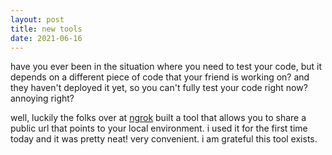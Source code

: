 ```yaml
---
layout: post
title: new tools
date: 2021-06-16
---
```


have you ever been in the situation where you need to test your code, but it depends on a different piece of code that your friend is working on? and they haven't deployed it yet, so you can't fully test your code right now? annoying right?

well, luckily the folks over at [ngrok](https://ngrok.com) built a tool that allows you to share a public url that points to your local environment. i used it for the first time today and it was pretty neat! very convenient. i am grateful this tool exists.